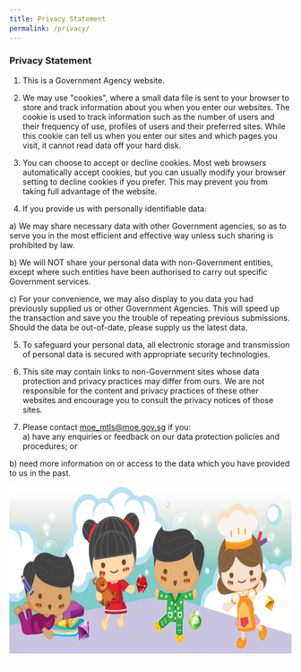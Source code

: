```yaml
---
title: Privacy Statement
permalink: /privacy/
---
```

<h3>  Privacy Statement </h3>

1.	This is a Government Agency website.

2.	We may use "cookies", where a small data file is sent to your browser to store and track information about you when you enter our websites. The cookie is used to track information such as the number of users and their frequency of use, profiles of users and their preferred sites. While this cookie can tell us when you enter our sites and which pages you visit, it cannot read data off your hard disk.

3.	You can choose to accept or decline cookies. Most web browsers automatically accept cookies, but you can usually modify your browser setting to decline cookies if you prefer. This may prevent you from taking full advantage of the website.

4.	If you provide us with personally identifiable data:<br/>
 
a)	We may share necessary data with other Government agencies, so as to serve you in the most efficient and effective way unless such sharing is prohibited by law.<br/>

b)	We will NOT share your personal data with non-Government entities, except where such entities have been authorised to carry out specific Government services.<br/>

c)	For your convenience, we may also display to you data you had previously supplied us or other Government Agencies. This will speed up the transaction and save you the trouble of repeating previous submissions. Should the data be out-of-date, please supply us the latest data.<br/>

5.	To safeguard your personal data, all electronic storage and transmission of personal data is secured with appropriate security technologies.<br/>

6.	This site may contain links to non-Government sites whose data protection and privacy practices may differ from ours. We are not responsible for the content and privacy practices of these other websites and encourage you to consult the privacy notices of those sites.<br/>

7.	Please contact moe_mtls@moe.gov.sg if you:<br/>
a)	have any enquiries or feedback on our data protection policies and procedures; or <br/>

b)	need more information on or access to the data which you have provided to us in the past.
<br/>

 <img src="images/New_footer.jpg" class="Image" width="1000" height="300">
<div class="btntop"><a href="#top" style="text-decoration:none;"><span style="color:white"><b>Top</b></span></a></div>
